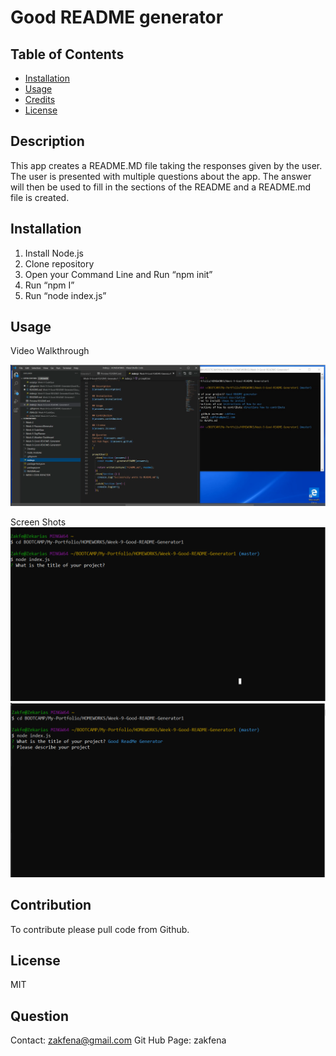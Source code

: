 # Good README generator

## Table of Contents

- [Installation](#installation)
- [Usage](#usage)
- [Credits](#credits)
- [License](#license)

## Description

This app creates a README.MD file taking the responses given by the user. The user is presented with multiple questions about the app. The answer will then be used to fill in the sections of the README and a README.md file is created.

## Installation

1. Install Node.js
2. Clone repository
3. Open your Command Line and Run “npm init”
4. Run “npm I”
5. Run “node index.js”

## Usage

Video Walkthrough

[![Video of App Working](Develop/video.PNG)](https://drive.google.com/file/d/18IlzK3E1yfFqu7o8ADmqhabi_q4TFkaM/view)

Screen Shots
![Screenshot1](Develop/Screenshot1.PNG)
![Screenshot2](Develop/Screenshot2.PNG)

## Contribution

To contribute please pull code from Github.

## License

MIT

## Question

Contact: zakfena@gmail.com
Git Hub Page: zakfena
